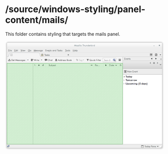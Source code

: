 # /source/windows-styling/panel-content/mails/

This folder contains styling that targets the mails panel.

<img src="../../../../doc-data/mails-panel-content.png"/>
